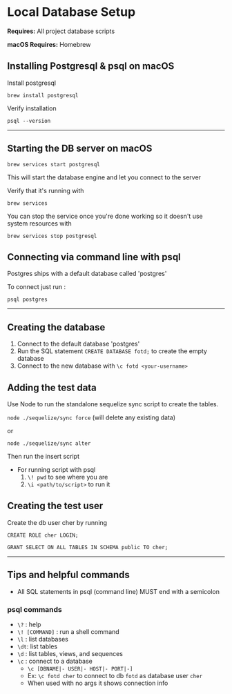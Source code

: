 # Local Database Setup 
**Requires:** All project database scripts

**macOS Requires:** Homebrew
## Installing Postgresql & psql on macOS
Install postgresql
  
    brew install postgresql
    
Verify installation

    psql --version

---  
## Starting the DB server on macOS
    brew services start postgresql
This will start the database engine and let you connect to the server
  
Verify that it's running with 
    
    brew services

You can stop the service once you're done working so it doesn't use system resources with
    
    brew services stop postgresql

## Connecting via command line with psql
Postgres ships with a default database called 'postgres'

To connect just run :
    
    psql postgres

---
## Creating the database

1. Connect to the default database 'postgres'
2. Run the SQL statement `CREATE DATABASE fotd;` to create the empty database
3. Connect to the new database with `\c fotd <your-username>`

## Adding the test data
Use Node to run the standalone sequelize sync script to create the tables.

`node ./sequelize/sync force` (will delete any existing data)

or 

`node ./sequelize/sync alter`

Then run the insert script
  - For running script with psql
    1. `\! pwd` to see where you are 
    2. `\i <path/to/script>` to run it

## Creating the test user
Create the db user cher by running
    
    CREATE ROLE cher LOGIN;

    GRANT SELECT ON ALL TABLES IN SCHEMA public TO cher;

---
## Tips and helpful commands
- All SQL statements in psql (command line) MUST end with a semicolon

### psql commands
- `\?` : help
- `\! [COMMAND]` : run a shell command
- `\l` : list databases
- `\dt`: list tables
- `\d` : list tables, views, and sequences
- `\c` : connect to a database
  - `\c [DBNAME|- USER|- HOST|- PORT|-]`
  - Ex: `\c fotd cher` to connect to db `fotd` as database user `cher`
  - When used with no args it shows connection info